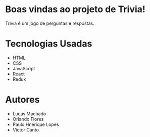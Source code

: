 # Boas vindas ao projeto de Trivia!

  Trivia é um jogo de perguntas e respostas. 

# Tecnologias Usadas
  - HTML
  - CSS
  - JavaScript
  - React
  - Redux

 # Autores
 
  - Lucas Machado
  - Orlando Flores
  - Paulo Hnerique Lopes
  - Victor Canto
